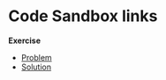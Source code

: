 # Code Sandbox links

**Exercise**

- [Problem](https://codesandbox.io/s/github/bitovi/trainings/tree/main/typing-react-components/problem)
- [Solution](https://codesandbox.io/s/github/bitovi/trainings/tree/main/typing-react-components/solution)
